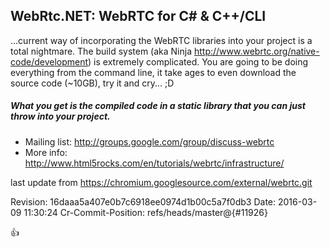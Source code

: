## WebRtc.NET: WebRTC for C# & C++/CLI

...current way of incorporating the WebRTC libraries into your project is a total nightmare. The build system (aka Ninja http://www.webrtc.org/native-code/development) is extremely complicated. You are going to be doing everything from the command line, it take ages to even download the source code (~10GB), try it and cry... ;D

##### What you get is the compiled code in a static library that you can just throw into your project. 

- Mailing list: http://groups.google.com/group/discuss-webrtc
- More info: http://www.html5rocks.com/en/tutorials/webrtc/infrastructure/

last update from https://chromium.googlesource.com/external/webrtc.git

Revision: 16daaa5a407e0b7c6918ee0974d1b00c5a7f0db3
Date: 2016-03-09 11:30:24
Cr-Commit-Position: refs/heads/master@{#11926}

:+1:
